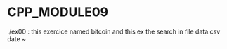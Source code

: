 # CPP_MODULE09

./ex00 : 
this exercice named bitcoin and this ex the search in file data.csv date ~